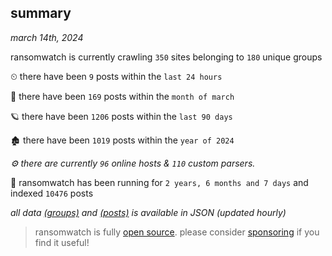 
## summary
_march 14th, 2024_

ransomwatch is currently crawling `350` sites belonging to `180` unique groups

⏲ there have been `9` posts within the `last 24 hours`

🦈 there have been `169` posts within the `month of march`

🪐 there have been `1206` posts within the `last 90 days`

🏚 there have been `1019` posts within the `year of 2024`

_⚙️ there are currently `96` online hosts & `110` custom parsers._

🦕 ransomwatch has been running for `2 years, 6 months and 7 days` and indexed `10476` posts

_all data  [(groups)](http://ransomwhat.telemetry.ltd/groups) and [(posts)](http://ransomwhat.telemetry.ltd/posts) is available in JSON (updated hourly)_

> ransomwatch is fully [open source](https://github.com/joshhighet/ransomwatch#ransomwatch--). please consider [sponsoring](https://github.com/sponsors/joshhighet) if you find it useful!

